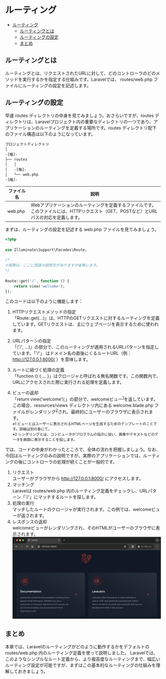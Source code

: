 ﻿# ルーティング

- [ルーティング](#ルーティング)
  - [ルーティングとは](#ルーティングとは)
  - [ルーティングの設定](#ルーティングの設定)
  - [まとめ](#まとめ)

## ルーティングとは

ルーティングとは、リクエストされたURLに対して、どのコントローラのどのメソッドを実行するかを指定する仕組みです。Laravelでは、 routes/web.php ファイルにルーティングの設定を記述します。

## ルーティングの設定

早速 routes ディレクトリの中身を見てみましょう。おさらいですが、routes ディレクトリは、Laravelプロジェクト内の重要なディレクトリの一つであり、アプリケーションのルーティングを定義する場所です。routes ディレクトリ配下のファイル構造は以下のようになっています。

```text
プロジェクトディレクトリ
│
-[略]-
├── routes
│   │
│   -[略]-
│   └── web.php
-[略]-
```

|ファイル名|説明|
|----|----|
|web.php| Webアプリケーションのルーティングを定義するファイルです。このファイルには、HTTPリクエスト（GET、POSTなど）とURLパスの対応を定義します。|

まずは、ルーティングの設定を記述する web.php ファイルを見てみましょう。

```php
<?php

use Illuminate\Support\Facades\Route;

/*
※実際は、ここに英語の説明文がありますが省略します。
*/

Route::get('/', function () {
    return view('welcome');
});

```

このコードは以下のように機能します：

1. HTTPリクエストメソッドの指定</br>
「Route::get(...)」は、HTTPのGETリクエストに対するルーティングを定義しています。GETリクエストは、主にウェブページを表示するために使われます。

1. URLパターンの指定</br>
 「('/', ...)」の部分で、このルーティングが適用されるURLパターンを指定しています。「'/'」 はドメイン名の直後にくるルートURL（例：http://127.0.0.1:8000/ ）を意味します。

1. ルートに紐づく処理の定義</br>
「function () { ... }」はクロージャと呼ばれる無名関数です。この関数内で、URLにアクセスされた際に実行される処理を定義します。

1. ビューの返却</br>
「return view('welcome');」の部分で、welcomeビュー<sup>[1](#note1)</sup>を返しています。</br>
この場合、resources/views ディレクトリ内にある welcome.blade.php ファイルがレンダリング<sup>[2](#note2)</sup>され、最終的にユーザーのブラウザに表示されます。</br>
<small id="note1">※1 ビューとはユーザーに表示されるHTMLページを生成するためのテンプレートのことです。詳細は別の章にて。</small></br>
<small id="note2">※2 レンダリングとは、コンピュータがプログラムの指示に従い、画像やテキストなどのデータを画面に表示することを指します。</small>

では、コードの中身がわかったところで、全体の流れを把握しましょう。なお、今回はルーティングのみの説明ですが、実際のアプリケーションでは、ルーティングの後にコントローラの処理が続くことが一般的です。

1. リクエスト</br>
   ユーザーがブラウザから http://127.0.0.1:8000/ にアクセスします。
1. マッチング</br>
   Laravelは routes/web.php 内のルーティング定義をチェックし、URLパターン「'/'」にマッチするルートを探します。
1. 処理の実行</br>
   マッチしたルートのクロージャが実行されます。この例では、welcomeビューが返されます。
1. レスポンスの返却</br>
   welcomeビューがレンダリングされ、そのHTMLがユーザーのブラウザに表示されます。</br>
   ![](./images/02/welcome_disp.png)

## まとめ

本章では、Laravelのルーティングがどのように動作するかをデフォルトのroutes/web.php 内のルーティング定義を使って説明しました。
Laravelでは、このようなシンプルなルート定義から、より複高度なルーティングまで、幅広いルーティング設定が可能ですが、まずはこの基本的なルーティングの仕組みを理解しておきましょう。
